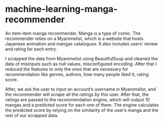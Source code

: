 # machine-learning-manga-recommender
An item-item manga recommender. Manga is a type of comic. The recommender relies on a Myanimelist, which is a website that hosts Japanese animation and mangas catalogues. It also includes users’ review and rating for each entry.

I scrapped the data from Myanimelist using BeautifulSoup and cleaned the data of misinputs such as null values, misconfigured encoding. After that I reduced the features to only the ones that are necessary for recommendation like genres, authors, how many people liked it, rating score.

After, we ask the user to input an account’s username in Myanimelist, and the recommender will scrape all the ratings by this user. After that, the ratings are passed to the recommendation engine, which will output 10 mangas and a predicted score for each one of them. The engine calculates the predicted score by relying on the similarity of the user’s manga and the rest of our scrapped data.
